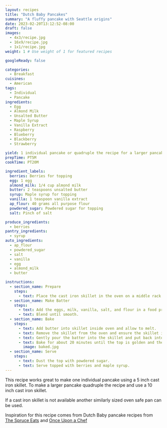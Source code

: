 ```yaml
---
layout: recipes
title: "Dutch Baby Pancakes"
summary: "A fluffy pancake with Seattle origins"
date: 2023-02-20T13:12:52-08:00
draft: false
images:
  - 4x3/recipe.jpg
  - 16x9/recipe.jpg
  - 1x1/recipe.jpg
weight: 1 # Use weight of 1 for featured recipes

googleReady: false

categories:
  - Breakfast
cuisines:
  - American
tags:
  - Individual
  - Pancake
ingredients:
  - Egg
  - Almond Milk
  - Unsalted Butter
  - Maple Syrup
  - Vanilla Extract
  - Raspberry
  - Blueberry
  - Blackberry
  - Strawberry
  
yield: 1 individual pancake or quadruple the recipe for a larger pancake that serves 4
prepTime: PT5M
cookTime: PT20M

ingredient_labels:
  berries: Berries for topping
  egg: 1 egg
  almond_milk: 1/4 cup almond milk
  butter: 2 teaspoons unsalted butter
  syrup: Maple syrup for topping
  vanilla: 1 teaspoon vanilla extract
  ap_flour: 40 grams all purpose flour
  powdered_sugar: Powdered sugar for topping
  salt: Pinch of salt

produce_ingredients:
  - berries
pantry_ingredients:
  - syrup
auto_ingredients:
  - ap_flour
  - powdered_sugar
  - salt
  - vanilla
  - egg
  - almond_milk
  - butter

instructions:
  - section_name: Prepare
    steps:
      - text: Place the cast iron skillet in the oven on a middle rack and preheat oven to 450 degrees F. Let the refrigerated ingredients start to come to room temperature.
  - section_name: Make Batter
    steps:
      - text: Add the eggs, milk, vanilla, salt, and flour in a food processor or blender.
      - text: Blend until smooth.
  - section_name: Bake
    steps:
      - text: Add butter into skillet inside oven and allow to melt.
      - text: Remove the skillet from the oven and ensure the skillet is evenly coated in melted butter.
      - text: Gently pour the batter into the skillet and put back into the oven. Put a tray on a lower rack to catch any drips.
      - text: Bake for about 20 minutes until the top is golden and the pancake is puffed and fluffy.
        image: baked.jpg
  - section_name: Serve
    steps:
      - text: Dust the top with powdered sugar.
      - text: Serve topped with berries and maple syrup.
---
```


This recipe works great to make one individual pancake using a 5 inch cast iron skillet. 
To make a larger pancake quadruple the recipe and use a 10 inch cast iron skillet. 

If a cast iron skillet is not available another similarly sized oven safe pan can be used.

Inspiration for this recipe comes from Dutch Baby pancake recipes from [The Spruce Eats](https://www.thespruceeats.com/single-serve-dutch-baby-pancake-3058776) 
and [Once Upon a Chef](https://www.onceuponachef.com/recipes/dutch-baby.html)
